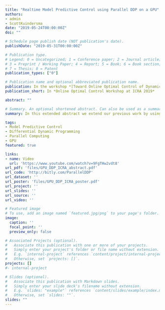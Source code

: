 ```yaml
---
title: "Realtime Model Predictive Control using Parallel DDP on a GPU"
authors:
- admin
- ScottKuindersma
date: "2019-05-24T00:00:00Z"
doi: ""

# Schedule page publish date (NOT publication's date).
publishDate: "2019-05-31T00:00:00Z"

# Publication type.
# Legend: 0 = Uncategorized; 1 = Conference paper; 2 = Journal article;
# 3 = Preprint / Working Paper; 4 = Report; 5 = Book; 6 = Book section;
# 7 = Thesis; 8 = Patent
publication_types: ["0"]

# Publication name and optional abbreviated publication name.
publication: In the workshop *[Toward Online Optimal Control of Dynamic Robots](http://www.rsl.ethz.ch/scientific-events/workshops/ICRA-2019/online-optimal-control.html)* at the *[2019 International Conference on Robotics and Automation (ICRA)](https://www.icra2019.org/)*
publication_short: In *Online Optimal Control Workshop at ICRA 2019*

abstract: ""

# Summary. An optional shortened abstract. Can also be used as a summary for an extended abstract or poster etc.
summary: In this extended abstract we extend our previous work by using our Parallel DDP implementation for MPC on a physical Kuka arm. We demonstrated the feasibility of this approach in the presence of model discrepancies and communication delays between the robot and GPU and found that higher control rates generally lead to better tracking performance across a range of parallelization options.

tags:
- Model Predictive Control
- Differential Dynamic Programming
- Parallel Computing
- GPU
featured: true

links:
- name: Video
  url: 'https://www.youtube.com/watch?v=9FgTHw2vdt8'
url_pdf: 'files/GPU_DDP_ICRA_abstract.pdf'
url_code: 'http://bitly.com/ParallelDDP'
url_dataset: ''
url_poster: 'files/GPU_DDP_ICRA_poster.pdf'
url_project: ''
url_slides: ''
url_source: ''
url_video: ''

# Featured image
# To use, add an image named `featured.jpg/png` to your page's folder. 
image:
  caption: ''
  focal_point: ''
  preview_only: false

# Associated Projects (optional).
#   Associate this publication with one or more of your projects.
#   Simply enter your project's folder or file name without extension.
#   E.g. `internal-project` references `content/project/internal-project/index.md`.
#   Otherwise, set `projects: []`.
projects: []
#- internal-project

# Slides (optional).
#   Associate this publication with Markdown slides.
#   Simply enter your slide deck's filename without extension.
#   E.g. `slides: "example"` references `content/slides/example/index.md`.
#   Otherwise, set `slides: ""`.
slides: ""
---
```


<!-- {{% alert note %}}
Click the *Cite* button above to demo the feature to enable visitors to import publication metadata into their reference management software.
{{% /alert %}}

{{% alert note %}}
Click the *Slides* button above to demo Academic's Markdown slides feature.
{{% /alert %}} -->

<!-- Supplementary notes can be added here, including [code and math](https://sourcethemes.com/academic/docs/writing-markdown-latex/). -->

